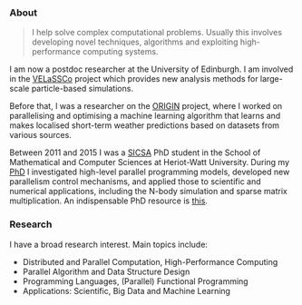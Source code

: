 ### About

> I help solve complex computational problems. Usually this involves developing novel techniques, algorithms and exploiting high-performance computing systems.

I am now a postdoc researcher at the University of Edinburgh. I am involved in the [VELaSSCo](http://velassco.atosresearch.eu/) project which provides new analysis methods for large-scale particle-based simulations.

Before that, I was a researcher on the [ORIGIN](http://www.origin-energy.eu) project, where I worked on parallelising and optimising a machine learning algorithm that learns and makes localised short-term weather predictions based on datasets from various sources.

Between 2011 and 2015 I was a [SICSA](http://www.sicsa.ac.uk/) PhD student in the School of Mathematical and Computer Sciences at Heriot-Watt University. During my [PhD](http://www.ros.hw.ac.uk/handle/10399/2990) I investigated high-level parallel programming models, developed new parallelism control mechanisms, and applied those to scientific and numerical applications, including the N-body simulation and sparse matrix multiplication. An indispensable PhD resource is [this](http://phdcomics.com/).

### Research 
I have a broad research interest. Main topics include:

- Distributed and Parallel Computation, High-Performance Computing
- Parallel Algorithm and Data Structure Design
- Programming Languages, (Parallel) Functional Programming
- Applications: Scientific, Big Data and Machine Learning
